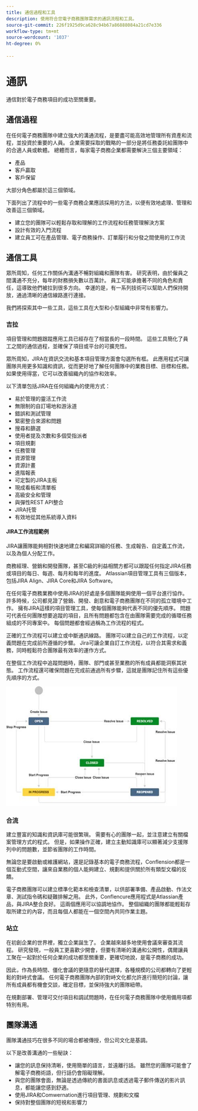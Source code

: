 ```yaml
---
title: 通信過程和工具
description: 使用符合您電子商務團隊需求的通訊流程和工具。
source-git-commit: 226f1925d9ca628c94b67a86888084a21cd7e336
workflow-type: tm+mt
source-wordcount: '1037'
ht-degree: 0%

---
```



# 通訊

通信對於電子商務項目的成功至關重要。

## 通信過程

在任何電子商務團隊中建立強大的溝通流程，是要盡可能高效地管理所有資產和流程，並投資於重要的人員。 企業需要採取的戰略的一部分是將任務委託給團隊中的合適人員或軟體。 總體而言，每家電子商務企業都需要解決三個主要領域：

- 產品
- 客戶贏取
- 客戶保留

大部分角色都屬於這三個領域。

下面列出了流程中的一些電子商務企業應該採用的方法，以便有效地處理、管理和改善這三個領域。

- 建立您的團隊可以輕鬆存取和理解的工作流程和任務管理解決方案
- 設計有效的入門流程
- 建立員工可在產品管理、電子商務操作、訂單履行和分發之間使用的工作流

## 通信工具

眾所周知，任何工作關係內溝通不暢對組織和團隊有害。 研究表明，由於僱員之間溝通不充分，每年的財務損失數以百萬計。 員工可能承擔著不同的角色和責任，這導致他們被拉到很多方向。 幸運的是，有一系列技術可以幫助人們保持開放，通過清晰的通信線路進行連接。

我們將探索其中一些工具，這些工具在大型和小型組織中非常有影響力。

### 吉拉

項目管理和問題跟蹤應用工具已經存在了相當長的一段時間。 這些工具簡化了員工之間的通信過程，並確保了項目或平台的可擴充性。

眾所周知，JIRA在資訊交流和基本項目管理方面會勾選所有框。 此應用程式可讓團隊共用更多知識和資訊，從而更好地了解任何團隊中的業務目標、目標和任務。 如果使用得當，它可以改善組織內的協作和效率。

以下清單包括JIRA在任何組織內的使用方式：

- 易於管理的靈活工作流
- 無限制的自訂場地和游泳道
- 錯誤和測試管理
- 緊密整合來源和問題
- 搜尋和篩選
- 使用者提及次數和多個受指派者
- 項目規劃
- 任務管理
- 資源管理
- 資源計畫
- 進階報表
- 可定製的JIRA主板
- 現成看板和清單板
- 高級安全和管理
- 與彈性REST API整合
- JIRA托管
- 有效地從其他系統導入資料

#### JIRA工作流程範例

JIRA讓團隊能夠相對快速地建立和編寫詳細的任務、生成報告、自定義工作流，以及為個人分配工作。

商務經理、營銷和開發團隊，甚至C級的利益相關方都可以跟蹤任何指定JIRA任務或項目的每日、每週、每月和每年的進度。 Atlassian項目管理工具有三個版本，包括JIRA Align、JIRA Core和JIRA Software。

在任何電子商務業務中使用JIRA的好處是多個團隊能夠使用一個平台進行協作。 許多時候，公司都見證了營銷、開發、創意和電子商務團隊在不同的孤立環境中工作。 擁有JIRA這樣的項目管理工具，使每個團隊能夠代表不同的優先順序。 問題可代表任何團隊想要追蹤的項目，且所有問題都包含在由團隊需要完成的循環任務組成的不同專案中。 每個問題都會經過稱為工作流程的程式。

正確的工作流程可以建立或中斷通訊線路。 團隊可以建立自己的工作流程，以定義問題在完成前所遵循的步驟。 Jira可讓企業自訂工作流程，以符合其需求和義務，同時輕鬆符合團隊最有效率的運作方式。

在整個工作流程中追蹤問題時，團隊、部門或甚至業務的所有成員都能洞察其狀態。 工作流程還可確保問題在完成前通過所有步驟，這就是團隊記住所有這些優先順序的方式。

![JIRA工作流示例圖](../../assets/playbooks/jira-workflow-example.png)

### 合流

建立豐富的知識和資訊庫可能很繁瑣。 需要有心的團隊一起，並注意建立有關檔案管理方式的程式。 但是，如果操作正確，建立主動知識庫可以顯著減少支援隊列中的問題數，並節省團隊的工作時間。

無論您是要啟動或維護網站，還是記錄基本的電子商務流程，Conflension都是一個互動式空間，讓來自業務的個人能夠建立、規劃和提供關於所有類型文檔的反饋。

電子商務團隊可以建立標準化範本和檢查清單，以供部署準備、產品啟動、作法文章、測試指令碼和疑難排解之用。 此外，Conflencure應用程式是Atlassian產品，與JIRA整合良好。 這兩個應用可以協調地協作。 整個組織的團隊都能輕鬆存取所建立的內容，而且每個人都能在一個空間內共同作業主題。

### 站立

在初創企業的世界裡，獨立企業誕生了。 企業越來越多地使用會議來審查其流程。 研究發現，一般員工更喜歡少開會，但要有清晰的溝通和公開性，偶爾讓員工聚在一起對於任何企業的成功都至關重要，更確切地說，是電子商務的成功。

因此，作為長時間、僵化會議的更隨意的替代選擇，各種規模的公司都轉向了更輕鬆的對峙式會議。 任何電子商務團隊內部的對峙文化都允許進行簡短的討論，讓所有成員都有機會交談，確定目標，並保持強大的團隊紐帶。

在規劃部署、管理可交付項目和調試問題時，在任何電子商務團隊中使用備用項都特別有用。

## 團隊溝通

團隊溝通技巧在很多不同的場合都被傳授，但公司文化是基調。

以下是改善溝通的一些秘訣：

- 讓您的訊息保持清晰，使用簡單的語言，並遠離行話。 雖然您的團隊可能會了解電子商務術語，但行話仍會阻礙理解。
- 與您的團隊會面，無論是透過傳統的書面訊息或透過電子郵件傳送的影片訊息，都能讓您感到舒適。
- 使用JIRA和Comwernation進行項目管理、規劃和文檔
- 保持對整個團隊的短視和影響力

